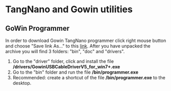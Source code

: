 # TangNano and Gowin utilities

GoWin Programmer
-------------
In order to download Gowin TangNano programmer click right mouse button and choose "Save link As..." to this [link](https://github.com/siriokds/tangnano/blob/main/programmer.zip).
After you have unpacked the archive you will find 3 folders: "bin", "doc" and "drivers".

1. Go to the "driver" folder, click and install the file **/drivers/GowinUSBCableDriverV5_for_win7+.exe**
2. Go to the "bin" folder and run the file **/bin/programmer.exe**
3. Recommended: create a shortcut of the file **/bin/programmer.exe** to the desktop.

